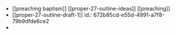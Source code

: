 - [[preaching baptism]] [[proper-27-outline-ideas]] [[preaching]]
- [[proper-27-outline-draft-1]]
  id:: 672b85cd-e55d-4991-a7f8-79b9dfde6ce2
-